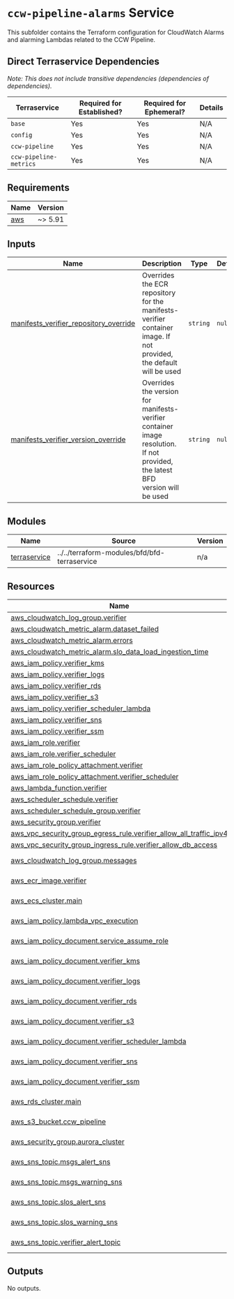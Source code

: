 # `ccw-pipeline-alarms` Service

This subfolder contains the Terraform configuration for CloudWatch Alarms and alarming Lambdas related to the CCW Pipeline.

## Direct Terraservice Dependencies

_Note: This does not include transitive dependencies (dependencies of dependencies)._

| Terraservice | Required for Established? | Required for Ephemeral? | Details |
|---|---|---|---|
| `base` | Yes | Yes | N/A |
| `config` | Yes | Yes | N/A |
| `ccw-pipeline` | Yes | Yes | N/A |
| `ccw-pipeline-metrics` | Yes | Yes | N/A |

<!-- BEGIN_TF_DOCS -->
<!--WARNING: GENERATED CONTENT with terraform-docs, e.g.
     'terraform-docs --config "$(git rev-parse --show-toplevel)/.terraform-docs.yml" .'
     Manually updating sections between TF_DOCS tags may be overwritten.
     See https://terraform-docs.io/user-guide/configuration/ for more information.
-->
## Requirements

| Name | Version |
|------|---------|
| <a name="requirement_aws"></a> [aws](#requirement\_aws) | ~> 5.91 |

<!--WARNING: GENERATED CONTENT with terraform-docs, e.g.
     'terraform-docs --config "$(git rev-parse --show-toplevel)/.terraform-docs.yml" .'
     Manually updating sections between TF_DOCS tags may be overwritten.
     See https://terraform-docs.io/user-guide/configuration/ for more information.
-->
## Inputs

| Name | Description | Type | Default | Required |
|------|-------------|------|---------|:--------:|
| <a name="input_manifests_verifier_repository_override"></a> [manifests\_verifier\_repository\_override](#input\_manifests\_verifier\_repository\_override) | Overrides the ECR repository for the manifests-verifier container image. If not provided, the default will be used | `string` | `null` | no |
| <a name="input_manifests_verifier_version_override"></a> [manifests\_verifier\_version\_override](#input\_manifests\_verifier\_version\_override) | Overrides the version for manifests-verifier container image resolution. If not provided, the latest BFD version will be used | `string` | `null` | no |

<!--WARNING: GENERATED CONTENT with terraform-docs, e.g.
     'terraform-docs --config "$(git rev-parse --show-toplevel)/.terraform-docs.yml" .'
     Manually updating sections between TF_DOCS tags may be overwritten.
     See https://terraform-docs.io/user-guide/configuration/ for more information.
-->
## Modules

| Name | Source | Version |
|------|--------|---------|
| <a name="module_terraservice"></a> [terraservice](#module\_terraservice) | ../../terraform-modules/bfd/bfd-terraservice | n/a |

<!--WARNING: GENERATED CONTENT with terraform-docs, e.g.
     'terraform-docs --config "$(git rev-parse --show-toplevel)/.terraform-docs.yml" .'
     Manually updating sections between TF_DOCS tags may be overwritten.
     See https://terraform-docs.io/user-guide/configuration/ for more information.
-->
## Resources

| Name | Type |
|------|------|
| [aws_cloudwatch_log_group.verifier](https://registry.terraform.io/providers/hashicorp/aws/latest/docs/resources/cloudwatch_log_group) | resource |
| [aws_cloudwatch_metric_alarm.dataset_failed](https://registry.terraform.io/providers/hashicorp/aws/latest/docs/resources/cloudwatch_metric_alarm) | resource |
| [aws_cloudwatch_metric_alarm.errors](https://registry.terraform.io/providers/hashicorp/aws/latest/docs/resources/cloudwatch_metric_alarm) | resource |
| [aws_cloudwatch_metric_alarm.slo_data_load_ingestion_time](https://registry.terraform.io/providers/hashicorp/aws/latest/docs/resources/cloudwatch_metric_alarm) | resource |
| [aws_iam_policy.verifier_kms](https://registry.terraform.io/providers/hashicorp/aws/latest/docs/resources/iam_policy) | resource |
| [aws_iam_policy.verifier_logs](https://registry.terraform.io/providers/hashicorp/aws/latest/docs/resources/iam_policy) | resource |
| [aws_iam_policy.verifier_rds](https://registry.terraform.io/providers/hashicorp/aws/latest/docs/resources/iam_policy) | resource |
| [aws_iam_policy.verifier_s3](https://registry.terraform.io/providers/hashicorp/aws/latest/docs/resources/iam_policy) | resource |
| [aws_iam_policy.verifier_scheduler_lambda](https://registry.terraform.io/providers/hashicorp/aws/latest/docs/resources/iam_policy) | resource |
| [aws_iam_policy.verifier_sns](https://registry.terraform.io/providers/hashicorp/aws/latest/docs/resources/iam_policy) | resource |
| [aws_iam_policy.verifier_ssm](https://registry.terraform.io/providers/hashicorp/aws/latest/docs/resources/iam_policy) | resource |
| [aws_iam_role.verifier](https://registry.terraform.io/providers/hashicorp/aws/latest/docs/resources/iam_role) | resource |
| [aws_iam_role.verifier_scheduler](https://registry.terraform.io/providers/hashicorp/aws/latest/docs/resources/iam_role) | resource |
| [aws_iam_role_policy_attachment.verifier](https://registry.terraform.io/providers/hashicorp/aws/latest/docs/resources/iam_role_policy_attachment) | resource |
| [aws_iam_role_policy_attachment.verifier_scheduler](https://registry.terraform.io/providers/hashicorp/aws/latest/docs/resources/iam_role_policy_attachment) | resource |
| [aws_lambda_function.verifier](https://registry.terraform.io/providers/hashicorp/aws/latest/docs/resources/lambda_function) | resource |
| [aws_scheduler_schedule.verifier](https://registry.terraform.io/providers/hashicorp/aws/latest/docs/resources/scheduler_schedule) | resource |
| [aws_scheduler_schedule_group.verifier](https://registry.terraform.io/providers/hashicorp/aws/latest/docs/resources/scheduler_schedule_group) | resource |
| [aws_security_group.verifier](https://registry.terraform.io/providers/hashicorp/aws/latest/docs/resources/security_group) | resource |
| [aws_vpc_security_group_egress_rule.verifier_allow_all_traffic_ipv4](https://registry.terraform.io/providers/hashicorp/aws/latest/docs/resources/vpc_security_group_egress_rule) | resource |
| [aws_vpc_security_group_ingress_rule.verifier_allow_db_access](https://registry.terraform.io/providers/hashicorp/aws/latest/docs/resources/vpc_security_group_ingress_rule) | resource |
| [aws_cloudwatch_log_group.messages](https://registry.terraform.io/providers/hashicorp/aws/latest/docs/data-sources/cloudwatch_log_group) | data source |
| [aws_ecr_image.verifier](https://registry.terraform.io/providers/hashicorp/aws/latest/docs/data-sources/ecr_image) | data source |
| [aws_ecs_cluster.main](https://registry.terraform.io/providers/hashicorp/aws/latest/docs/data-sources/ecs_cluster) | data source |
| [aws_iam_policy.lambda_vpc_execution](https://registry.terraform.io/providers/hashicorp/aws/latest/docs/data-sources/iam_policy) | data source |
| [aws_iam_policy_document.service_assume_role](https://registry.terraform.io/providers/hashicorp/aws/latest/docs/data-sources/iam_policy_document) | data source |
| [aws_iam_policy_document.verifier_kms](https://registry.terraform.io/providers/hashicorp/aws/latest/docs/data-sources/iam_policy_document) | data source |
| [aws_iam_policy_document.verifier_logs](https://registry.terraform.io/providers/hashicorp/aws/latest/docs/data-sources/iam_policy_document) | data source |
| [aws_iam_policy_document.verifier_rds](https://registry.terraform.io/providers/hashicorp/aws/latest/docs/data-sources/iam_policy_document) | data source |
| [aws_iam_policy_document.verifier_s3](https://registry.terraform.io/providers/hashicorp/aws/latest/docs/data-sources/iam_policy_document) | data source |
| [aws_iam_policy_document.verifier_scheduler_lambda](https://registry.terraform.io/providers/hashicorp/aws/latest/docs/data-sources/iam_policy_document) | data source |
| [aws_iam_policy_document.verifier_sns](https://registry.terraform.io/providers/hashicorp/aws/latest/docs/data-sources/iam_policy_document) | data source |
| [aws_iam_policy_document.verifier_ssm](https://registry.terraform.io/providers/hashicorp/aws/latest/docs/data-sources/iam_policy_document) | data source |
| [aws_rds_cluster.main](https://registry.terraform.io/providers/hashicorp/aws/latest/docs/data-sources/rds_cluster) | data source |
| [aws_s3_bucket.ccw_pipeline](https://registry.terraform.io/providers/hashicorp/aws/latest/docs/data-sources/s3_bucket) | data source |
| [aws_security_group.aurora_cluster](https://registry.terraform.io/providers/hashicorp/aws/latest/docs/data-sources/security_group) | data source |
| [aws_sns_topic.msgs_alert_sns](https://registry.terraform.io/providers/hashicorp/aws/latest/docs/data-sources/sns_topic) | data source |
| [aws_sns_topic.msgs_warning_sns](https://registry.terraform.io/providers/hashicorp/aws/latest/docs/data-sources/sns_topic) | data source |
| [aws_sns_topic.slos_alert_sns](https://registry.terraform.io/providers/hashicorp/aws/latest/docs/data-sources/sns_topic) | data source |
| [aws_sns_topic.slos_warning_sns](https://registry.terraform.io/providers/hashicorp/aws/latest/docs/data-sources/sns_topic) | data source |
| [aws_sns_topic.verifier_alert_topic](https://registry.terraform.io/providers/hashicorp/aws/latest/docs/data-sources/sns_topic) | data source |

<!--WARNING: GENERATED CONTENT with terraform-docs, e.g.
     'terraform-docs --config "$(git rev-parse --show-toplevel)/.terraform-docs.yml" .'
     Manually updating sections between TF_DOCS tags may be overwritten.
     See https://terraform-docs.io/user-guide/configuration/ for more information.
-->
## Outputs

No outputs.
<!-- END_TF_DOCS -->